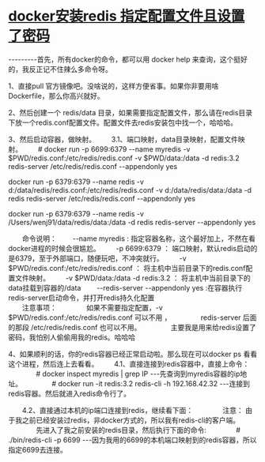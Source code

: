 # [docker安装redis 指定配置文件且设置了密码](https://www.cnblogs.com/cgpei/p/7151612.html)

---------首先，所有docker的命令，都可以用 docker help 来查询，这个挺好的，我反正记不住辣么多命令呀。
 
1、直接pull 官方镜像吧。没啥说的，这样方便省事。如果你非要用啥Dockerfile，那么你高兴就好。
 
2、然后创建一个 redis/data 目录，如果需要指定配置文件，那么请在redis目录下放一个redis.conf配置文件。配置文件去redis安装包中找一个，哈哈哈。
 
3、然后启动容器，做映射。
　　3.1、端口映射，data目录映射，配置文件映射。
　　# docker run -p 6699:6379 --name myredis -v $PWD/redis.conf:/etc/redis/redis.conf -v $PWD/data:/data -d redis:3.2 redis-server /etc/redis/redis.conf --appendonly yes

docker run -p 6379:6379 --name redis -v d:/data/redis/redis.conf:/etc/redis/redis.conf -v d:/data/redis/data:/data -d redis redis-server /etc/redis/redis.conf --appendonly yes

docker run -p 6379:6379 --name redis -v /Users/wenj91/data/redis/data:/data -d redis redis-server --appendonly yes

　　命令说明：
　　--name myredis : 指定容器名称，这个最好加上，不然在看docker进程的时候会很尴尬。
　　-p 6699:6379 ： 端口映射，默认redis启动的是6379，至于外部端口，随便玩吧，不冲突就行。
　　-v $PWD/redis.conf:/etc/redis/redis.conf ： 将主机中当前目录下的redis.conf配置文件映射。
　　-v $PWD/data:/data -d redis:3.2 ： 将主机中当前目录下的data挂载到容器的/data
　　--redis-server --appendonly yes :在容器执行redis-server启动命令，并打开redis持久化配置\
　　注意事项：
　　　　如果不需要指定配置，-v $PWD/redis.conf:/etc/redis/redis.conf 可以不用 ，
　　　　redis-server 后面的那段 /etc/redis/redis.conf 也可以不用。
　　　　主要我是用来给redis设置了密码，我怕别人偷偷用我的redis。哈哈哈
 
4、如果顺利的话，你的redis容器已经正常启动啦。那么现在可以docker ps 看看这个进程，然后连上去看看。
　　4.1、直接连接到redis容器中，直接上命令：
　　　　# docker inspect myredis | grep IP ---先查询到myredis容器的ip地址。
　　　　# docker run -it redis:3.2 redis-cli -h 192.168.42.32 ---连接到redis容器。然后就进入redis命令行了。
 
　　4.2、直接通过本机的ip端口连接到redis，继续看下面：
　　　　注意： 由于我之前已经安装过redis，非docker方式的，所以我有redis-cli的客户端。
　　　　先进入了我之前安装的redis目录，然后执行下面的命令:
　　　　# ./bin/redis-cli -p 6699 ---因为我用的6699的本机端口映射到的redis容器，所以指定6699去连接。